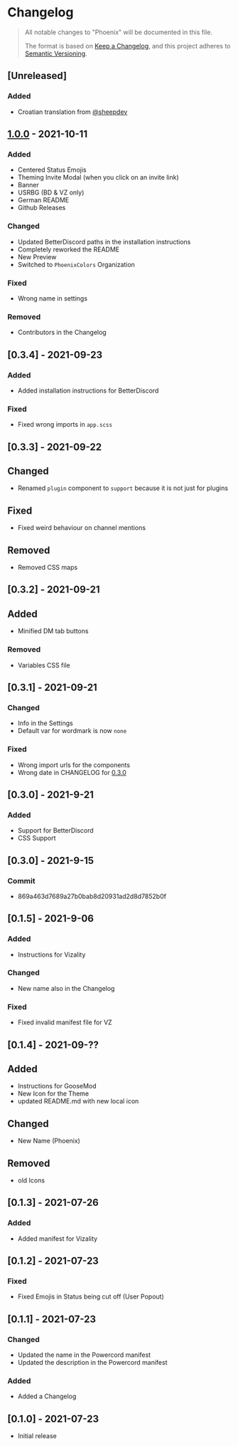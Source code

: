 # Changelog
>All notable changes to "Phoenix" will be documented in this file.
>
>The format is based on [Keep a Changelog](https://keepachangelog.com/en/1.0.0/), and this project adheres to [Semantic Versioning](https://semver.org/spec/v2.0.0.html).

## [Unreleased]
### Added
- Croatian translation from [@sheepdev](https://github.com/sheepdev)

## [1.0.0] - 2021-10-11
### Added
- Centered Status Emojis
- Theming Invite Modal (when you click on an invite link)
- Banner
- USRBG (BD & VZ only)
- German README
- Github Releases
### Changed
- Updated BetterDiscord paths in the installation instructions
- Completely reworked the README
- New Preview
- Switched to `PhoenixColors` Organization
### Fixed
- Wrong name in settings
### Removed
- Contributors in the Changelog

## [0.3.4] - 2021-09-23
### Added
- Added installation instructions for BetterDiscord
### Fixed
- Fixed wrong imports in `app.scss`

## [0.3.3] - 2021-09-22
## Changed
- Renamed `plugin` component to `support` because it is not just for plugins
## Fixed
- Fixed weird behaviour on channel mentions
## Removed
- Removed CSS maps

## [0.3.2] - 2021-09-21
## Added
- Minified DM tab buttons
### Removed
- Variables CSS file

## [0.3.1] - 2021-09-21
### Changed
- Info in the Settings
- Default var for wordmark is now `none`
### Fixed
- Wrong import urls for the components
- Wrong date in CHANGELOG for [0.3.0](#030---2021-9-21)

## [0.3.0] - 2021-9-21
### Added
- Support for BetterDiscord
- CSS Support

## [0.3.0] - 2021-9-15
### Commit
- 869a463d7689a27b0bab8d20931ad2d8d7852b0f

## [0.1.5] - 2021-9-06
### Added
- Instructions for Vizality
### Changed
- New name also in the Changelog
### Fixed
- Fixed invalid manifest file for VZ

## [0.1.4] - 2021-09-??
## Added
- Instructions for GooseMod
- New Icon for the Theme
- updated README.md with new local icon
## Changed
- New Name (Phoenix)
## Removed
- old Icons

## [0.1.3] - 2021-07-26
### Added
- Added manifest for Vizality

## [0.1.2] - 2021-07-23
### Fixed
- Fixed Emojis in Status being cut off (User Popout)

## [0.1.1] - 2021-07-23
### Changed
- Updated the name in the Powercord manifest
- Updated the description in the Powercord manifest
### Added
- Added a Changelog

## [0.1.0] - 2021-07-23
- Initial release

[1.0.0]: https://github.com/PhoenixColors/phoenix-discord/compare/v0.3.4...v1.0.0
